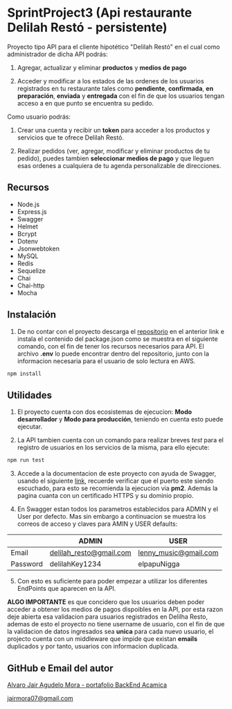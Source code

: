 # SprintProject3 (Api restaurante Delilah Restó - persistente)

Proyecto tipo API para el cliente hipotético "Delilah Restó" en el cual como administrador de dicha API podrás:

1. Agregar, actualizar y eliminar **productos** y **medios de pago**

2. Acceder y modificar a los estados de las ordenes de los usuarios registrados en tu restaurante tales como **pendiente**, **confirmada**, **en preparación**, **enviada** y **entregada** con el fin de que los usuarios tengan acceso a en que punto se encuentra su pedido.

Como usuario podrás:

1. Crear una cuenta y recibir un **token** para acceder a los productos y servicios que te ofrece Delilah Restó.

2. Realizar pedidos (ver, agregar, modificar y eliminar productos de tu pedido), puedes tambien **seleccionar medios de pago**  y que lleguen esas ordenes a cualquiera de tu agenda personalizable de direcciones.

## Recursos 

- Node.js
- Express.js
- Swagger
- Helmet
- Bcrypt
- Dotenv
- Jsonwebtoken
- MySQL
- Redis
- Sequelize
- Chai
- Chai-http
- Mocha

## Instalación 

1. De no contar con el proyecto descarga el [repositorio](https://github.com/JairMora-Dev/PortafolioAcamica/tree/main/Sprint3) en el anterior link e instala el contenido del package.json como se muestra en el siguiente comando, con el fin de tener los recursos necesarios para API. El archivo **.env** lo puede encontrar dentro del repositorio, junto con la informacion necesaria para el usuario de solo lectura en AWS.

```bash
npm install
```

## Utilidades
1. El proyecto cuenta con dos ecosistemas de ejecucion: **Modo desarrollador** y **Modo para producción**, teniendo en cuenta esto puede ejecutar.

2. La API tambien cuenta con un comando para realizar breves *test* para el registro de usuarios en los servicios de la misma, para ello ejecute:

```bash
npm run test 
```

3. Accede a la documentacion de este proyecto con ayuda de Swagger, usando el siguiente [link](https://mydevpageapi.tk/api-docs/), recuerde verificar que el puerto este siendo escuchado, para esto se recomienda la ejecucion via **pm2**. Además la pagina cuanta con un certificado HTTPS y su dominio propio.

4. En Swagger estan todos los parametros establecidos para ADMIN y el User por defecto. Mas sin embargo a continuacion se muestra los correos de acceso y claves para AMIN y USER defaults: 

|                |ADMIN                          |USER                         |
|----------------|-------------------------------|-----------------------------|
|Email           | delilah_resto@gmail.com       |lenny_music@gmail.com        |
|Password        |    delilahKey1234             | elpapuNigga                 |


5. Con esto es suficiente para poder empezar a utilizar los diferentes EndPoints que aparecen en la API.

**ALGO IMPORTANTE** es que concidero que los usuarios deben poder acceder a obtener los medios de pagos dispoibles en la API, por esta razon deje abierta esa validacion para usuarios registrados en Delilha Resto, ademas de esto el proyecto no tiene username de usuario, con el fin de que la validacion de datos ingresados sea **unica** para cada nuevo usuario, el projecto cuenta con un middleware que impide que existan **emails** duplicados y por tanto, usuarios con informacion duplicada. 


## GitHub e Email del autor 
[Alvaro Jair Agudelo Mora - portafolio BackEnd Acamica](https://github.com/JairMora-Dev/PortafolioAcamica)

jairmora07@gmail.com